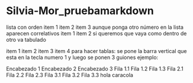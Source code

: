 # Silvia-Mor_pruebamarkdown

lista con orden
item 1
item 2
item 3 aunque ponga otro número en la lista aparecen correlativos
item 1
item 2
si queremos que vaya como dentro de otro va tabulado

item 1
item 2
item 3
item 4
para hacer tablas: se pone la barra vertical que esta en la tecla numero 1 y luego se ponen 3 guiones ejemplo:

Encabezado 1	Encabezado 2	Encabezado 3
Fila 1.1	Fila 1.2	Fila 1.3
Fila 2.1	Fila 2.2	Fila 2.3
Fila 3.1	Fila 3.2	Fila 3.3
hola caracola
